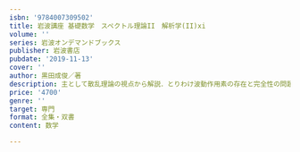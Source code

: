 ```yaml
---
isbn: '9784007309502'
title: 岩波講座 基礎数学　スペクトル理論II　解析学(II)xi
volume: ''
series: 岩波オンデマンドブックス
publisher: 岩波書店
pubdate: '2019-11-13'
cover: ''
author: 黒田成俊／著
description: 主として散乱理論の視点から解説．とりわけ波動作用素の存在と完全性の問題に焦点をあてる．
price: '4700'
genre: ''
target: 専門
format: 全集・双書
content: 数学

---
```

